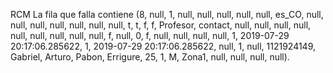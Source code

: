 RCM
La fila que falla contiene (8, null, 1, null, null, null, null, null, es_CO, null, null, null, null, null, null, null, t, t, f, f, Profesor, contact, null, null, null, null, null, null, null, null, null, f, null, 0, f, null, null, null, null, 1, 2019-07-29 20:17:06.285622, 1, 2019-07-29 20:17:06.285622, null, 1, null, 1121924149, Gabriel, Arturo, Pabon, Errigure, 25, 1, M, Zona1, null, null, null, null).